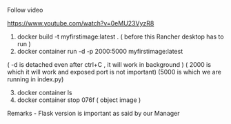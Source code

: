 Follow video

https://www.youtube.com/watch?v=0eMU23VyzR8

1. docker build -t myfirstimage:latest .     ( before this Rancher desktop has to run )
2. docker container run -d -p  2000:5000 myfirstimage:latest   

( -d is detached even after ctrl+C , it will work in background )
( 2000 is which it will work  and exposed port is not important)
(5000 is which we are running in index.py)

3. docker container ls
4. docker container stop 076f ( object image )


Remarks -  Flask version is important as said by our Manager
